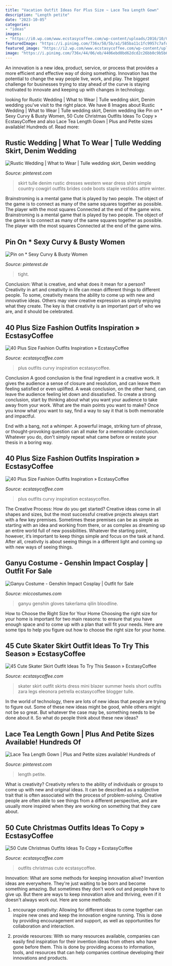 ```yaml
---
title: "Vacation Outfit Ideas For Plus Size ~ Lace Tea Length Gown"
description: "Length petite"
date: "2023-10-05"
categories:
- "ideas"
images:
- "https://i0.wp.com/www.ecstasycoffee.com/wp-content/uploads/2016/10/Curvy-Women-Fashion-Outfits-43.jpg?resize=600%2C937"
featuredImage: "https://i.pinimg.com/736x/58/5b/a1/585ba11c1fc9957c7afd29710bdcd6f7--western-wedding-dresses-cowgirl-wedding.jpg"
featured_image: "https://i2.wp.com/www.ecstasycoffee.com/wp-content/uploads/2016/10/Curvy-Women-Fashion-Outfits-24.jpg"
image: "https://i.pinimg.com/736x/44/06/eb/4406ebd0bd62dcd2c26bb0c9b5b6ae23--the-contest-petite-sizes.jpg"
---
```



An innovation is a new idea, product, service, or process that provides a more efficient and effective way of doing something. Innovation has the potential to change the way people live, work, and play. The biggest challenge for businesses trying to stay ahead of the curve is staying motivated to innovate and keeping up with changes in technology.

	

		
looking for Rustic Wedding | What to Wear | Tulle wedding skirt, Denim wedding you've visit to the right place. We have 8 Images about Rustic Wedding | What to Wear | Tulle wedding skirt, Denim wedding like Pin on * Sexy Curvy &amp; Busty Women, 50 Cute Christmas Outfits Ideas To Copy » EcstasyCoffee and also Lace Tea Length Gown | Plus and Petite sizes available! Hundreds of. Read more:
		
    
## Rustic Wedding | What To Wear | Tulle Wedding Skirt, Denim Wedding

<img loading=lazy src="https://i.pinimg.com/736x/58/5b/a1/585ba11c1fc9957c7afd29710bdcd6f7--western-wedding-dresses-cowgirl-wedding.jpg" onerror="this.onerror=null;this.src='https://tse2.mm.bing.net/th?id=OIP.41uX0u9z-HnVnMwKPKgXuwHaKE&amp;pid=15.1';" alt="Rustic Wedding | What to Wear | Tulle wedding skirt, Denim wedding">

_Source: pinterest.com_

>skirt tulle denim rustic dresses western wear dress shirt simple country cowgirl outfits brides code boots staple vestidos attire winter. 

	

Brainstroming is a mental game that is played by two people. The object of the game is to connect as many of the same squares together as possible. The player with the most squares Connected at the end of the game wins. Brainstroming is a mental game that is played by two people. The object of the game is to connect as many of the same squares together as possible. The player with the most squares Connected at the end of the game wins.

    
## Pin On * Sexy Curvy &amp; Busty Women

<img loading=lazy src="https://i.pinimg.com/736x/cd/c1/4c/cdc14cc6cb7862bbad70aa564f92a2f3.jpg" onerror="this.onerror=null;this.src='https://tse2.mm.bing.net/th?id=OIP.zIIwr7XN0HkA0erKLI_PJwHaQQ&amp;pid=15.1';" alt="Pin on * Sexy Curvy &amp; Busty Women">

_Source: pinterest.de_

>tight. 

	

Conclusion: What is creative, and what does it mean for a person?
Creativity in art and creativity in life can mean different things to different people. To some, creativity means the ability to come up with new and innovative ideas. Others may view creative expression as simply enjoying what they create. The key is that creativity is an important part of who we are, and it should be celebrated.

    
## 40 Plus Size Fashion Outfits Inspiration » EcstasyCoffee

<img loading=lazy src="https://i0.wp.com/www.ecstasycoffee.com/wp-content/uploads/2016/10/Curvy-Women-Fashion-Outfits-43.jpg?resize=600%2C937" onerror="this.onerror=null;this.src='https://tse1.mm.bing.net/th?id=OIP.wKZz6Q0fBTK8irygEWTmSAHaLk&amp;pid=15.1';" alt="40 Plus Size Fashion Outfits Inspiration » EcstasyCoffee">

_Source: ecstasycoffee.com_

>plus outfits curvy inspiration ecstasycoffee. 

	

Conclusion
A good conclusion is the final ingredient in a creative work. It gives the audience a sense of closure and resolution, and can leave them feeling satisfied or even uplifted. A weak conclusion, on the other hand, can leave the audience feeling let down and dissatisfied.
To create a strong conclusion, start by thinking about what you want your audience to take away from your work. What are the main points you want to make? Once you know what you want to say, find a way to say it that is both memorable and impactful.

End with a bang, not a whimper. A powerful image, striking turn of phrase, or thought-provoking question can all make for a memorable conclusion. Whatever you do, don't simply repeat what came before or restate your thesis in a boring way.

    
## 40 Plus Size Fashion Outfits Inspiration » EcstasyCoffee

<img loading=lazy src="https://i2.wp.com/www.ecstasycoffee.com/wp-content/uploads/2016/10/Curvy-Women-Fashion-Outfits-24.jpg" onerror="this.onerror=null;this.src='https://tse4.mm.bing.net/th?id=OIP.6mcV3gxgzur56C4e-oNPyQHaLH&amp;pid=15.1';" alt="40 Plus Size Fashion Outfits Inspiration » EcstasyCoffee">

_Source: ecstasycoffee.com_

>plus outfits curvy inspiration ecstasycoffee. 

	

The Creative Process: How do you get started?
Creative ideas come in all shapes and sizes, but the most successful creative projects always start with a few key premises. Sometimes these premises can be as simple as starting with an idea and working from there, or as complex as dreaming up an entire world full of new possibilities. Whatever the starting point, however, it’s important to keep things simple and focus on the task at hand. After all, creativity is about seeing things in a different light and coming up with new ways of seeing things.

    
## Ganyu Costume - Genshin Impact Cosplay | Outfit For Sale

<img loading=lazy src="https://www.miccostumes.com/images/path-products/image-CGI107GY-2.jpg/&amp;width=1200&amp;height=1200&amp;original=77s8AgZSGN6A&amp;a.jpg" onerror="this.onerror=null;this.src='https://tse4.mm.bing.net/th?id=OIP.dqnbODU42LMHC6Ax8HQ8eAHaK3&amp;pid=15.1';" alt="Ganyu Costume - Genshin Impact Cosplay | Outfit for Sale">

_Source: miccostumes.com_

>ganyu genshin gloves takerlama qilin bloodline. 

	

How to Choose the Right Size for Your Home
Choosing the right size for your home is important for two main reasons: to ensure that you have enough space and to come up with a plan that will fit your needs. Here are some tips to help you figure out how to choose the right size for your home.

    
## 45 Cute Skater Skirt Outfit Ideas To Try This Season » EcstasyCoffee

<img loading=lazy src="https://i0.wp.com/www.ecstasycoffee.com/wp-content/uploads/2016/12/Skater-Skirt11.jpg?resize=700,1102" onerror="this.onerror=null;this.src='https://tse3.mm.bing.net/th?id=OIP.F8yX_rGrnwfcxzSQwzJDuQHaLq&amp;pid=15.1';" alt="45 Cute Skater Skirt Outfit Ideas To Try This Season » EcstasyCoffee">

_Source: ecstasycoffee.com_

>skater skirt outfit skirts dress mini blazer summer heels short outfits zara legs eleonora petrella ecstasycoffee blogger tulle. 

	

In the world of technology, there are lots of new ideas that people are trying to figure out. Some of these new ideas might be good, while others might not be so great. But whatever the case may be, something needs to be done about it. So what do people think about these new ideas?

    
## Lace Tea Length Gown | Plus And Petite Sizes Available! Hundreds Of

<img loading=lazy src="https://i.pinimg.com/736x/44/06/eb/4406ebd0bd62dcd2c26bb0c9b5b6ae23--the-contest-petite-sizes.jpg" onerror="this.onerror=null;this.src='https://tse3.mm.bing.net/th?id=OIP.LiHa-e_bcN5PRyuwzDNT7gHaJ3&amp;pid=15.1';" alt="Lace Tea Length Gown | Plus and Petite sizes available! Hundreds of">

_Source: pinterest.com_

>length petite. 

	

What is creativity?
Creativity refers to the ability of individuals or groups to come up with new and original ideas. It can be described as a subjective trait that is often associated with the process of problem-solving. Creative people are often able to see things from a different perspective, and are usually more inspired when they are working on something that they care about.

    
## 50 Cute Christmas Outfits Ideas To Copy » EcstasyCoffee

<img loading=lazy src="https://i2.wp.com/www.ecstasycoffee.com/wp-content/uploads/2016/10/Cute-Christmas-outfits-3.jpg" onerror="this.onerror=null;this.src='https://tse3.mm.bing.net/th?id=OIP.couU-CKWsDaHsnvgBJCESQHaK7&amp;pid=15.1';" alt="50 Cute Christmas Outfits Ideas To Copy » EcstasyCoffee">

_Source: ecstasycoffee.com_

>outfits christmas cute ecstasycoffee. 

	

Innovation: What are some methods for keeping innovation alive?
Invention ideas are everywhere. They're just waiting to be born and become something amazing. But sometimes they don't work out and people have to give up. But there are ways to keep innovation alive and thriving, even if it doesn't always work out. Here are some methods:
1. encourage creativity: Allowing for different ideas to come together can inspire new ones and keep the innovation engine running. This is done by providing encouragement and support, as well as opportunities for collaboration and interaction.

2. provide resources: With so many resources available, companies can easily find inspiration for their invention ideas from others who have gone before them. This is done by providing access to information, tools, and resources that can help companies continue developing their innovations and products.


